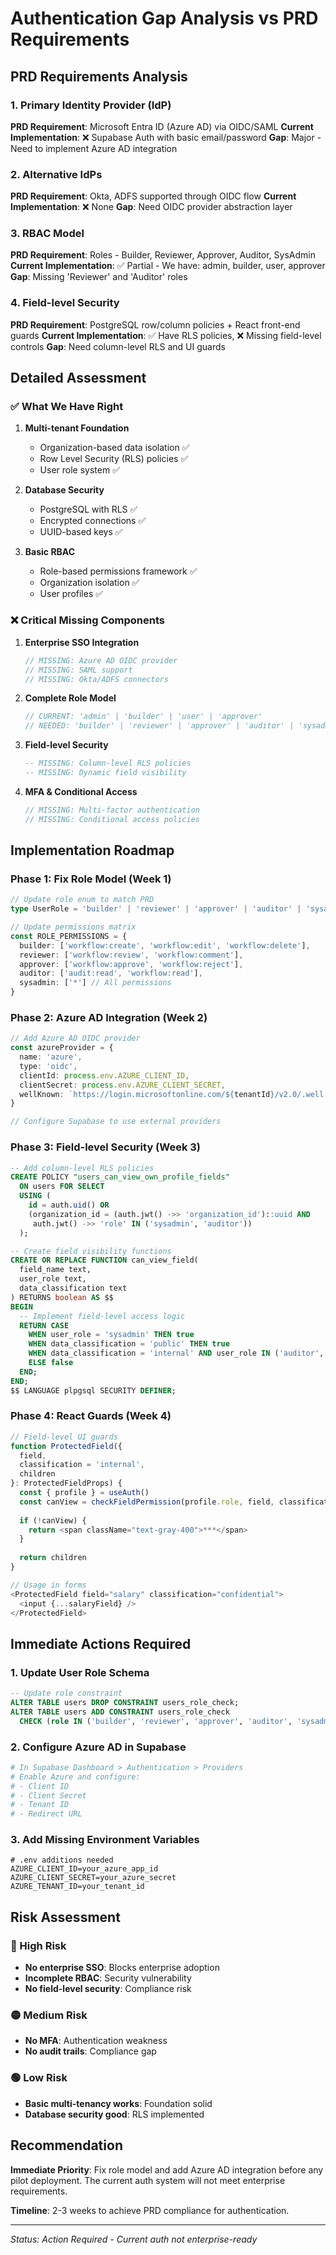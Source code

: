 # Authentication Gap Analysis vs PRD Requirements

## PRD Requirements Analysis

### 1. Primary Identity Provider (IdP)
**PRD Requirement**: Microsoft Entra ID (Azure AD) via OIDC/SAML
**Current Implementation**: ❌ Supabase Auth with basic email/password
**Gap**: Major - Need to implement Azure AD integration

### 2. Alternative IdPs
**PRD Requirement**: Okta, ADFS supported through OIDC flow
**Current Implementation**: ❌ None
**Gap**: Need OIDC provider abstraction layer

### 3. RBAC Model
**PRD Requirement**: Roles - Builder, Reviewer, Approver, Auditor, SysAdmin
**Current Implementation**: ✅ Partial - We have: admin, builder, user, approver
**Gap**: Missing 'Reviewer' and 'Auditor' roles

### 4. Field-level Security
**PRD Requirement**: PostgreSQL row/column policies + React front-end guards
**Current Implementation**: ✅ Have RLS policies, ❌ Missing field-level controls
**Gap**: Need column-level RLS and UI guards

## Detailed Assessment

### ✅ What We Have Right

1. **Multi-tenant Foundation**
   - Organization-based data isolation ✅
   - Row Level Security (RLS) policies ✅
   - User role system ✅

2. **Database Security**
   - PostgreSQL with RLS ✅
   - Encrypted connections ✅
   - UUID-based keys ✅

3. **Basic RBAC**
   - Role-based permissions framework ✅
   - Organization isolation ✅
   - User profiles ✅

### ❌ Critical Missing Components

1. **Enterprise SSO Integration**
   ```typescript
   // MISSING: Azure AD OIDC provider
   // MISSING: SAML support
   // MISSING: Okta/ADFS connectors
   ```

2. **Complete Role Model**
   ```typescript
   // CURRENT: 'admin' | 'builder' | 'user' | 'approver'
   // NEEDED: 'builder' | 'reviewer' | 'approver' | 'auditor' | 'sysadmin'
   ```

3. **Field-level Security**
   ```sql
   -- MISSING: Column-level RLS policies
   -- MISSING: Dynamic field visibility
   ```

4. **MFA & Conditional Access**
   ```typescript
   // MISSING: Multi-factor authentication
   // MISSING: Conditional access policies
   ```

## Implementation Roadmap

### Phase 1: Fix Role Model (Week 1)
```typescript
// Update role enum to match PRD
type UserRole = 'builder' | 'reviewer' | 'approver' | 'auditor' | 'sysadmin'

// Update permissions matrix
const ROLE_PERMISSIONS = {
  builder: ['workflow:create', 'workflow:edit', 'workflow:delete'],
  reviewer: ['workflow:review', 'workflow:comment'],
  approver: ['workflow:approve', 'workflow:reject'],
  auditor: ['audit:read', 'workflow:read'],
  sysadmin: ['*'] // All permissions
}
```

### Phase 2: Azure AD Integration (Week 2)
```typescript
// Add Azure AD OIDC provider
const azureProvider = {
  name: 'azure',
  type: 'oidc',
  clientId: process.env.AZURE_CLIENT_ID,
  clientSecret: process.env.AZURE_CLIENT_SECRET,
  wellKnown: `https://login.microsoftonline.com/${tenantId}/v2.0/.well-known/openid_configuration`
}

// Configure Supabase to use external providers
```

### Phase 3: Field-level Security (Week 3)
```sql
-- Add column-level RLS policies
CREATE POLICY "users_can_view_own_profile_fields"
  ON users FOR SELECT
  USING (
    id = auth.uid() OR 
    (organization_id = (auth.jwt() ->> 'organization_id')::uuid AND 
     auth.jwt() ->> 'role' IN ('sysadmin', 'auditor'))
  );

-- Create field visibility functions
CREATE OR REPLACE FUNCTION can_view_field(
  field_name text,
  user_role text,
  data_classification text
) RETURNS boolean AS $$
BEGIN
  -- Implement field-level access logic
  RETURN CASE 
    WHEN user_role = 'sysadmin' THEN true
    WHEN data_classification = 'public' THEN true
    WHEN data_classification = 'internal' AND user_role IN ('auditor', 'builder') THEN true
    ELSE false
  END;
END;
$$ LANGUAGE plpgsql SECURITY DEFINER;
```

### Phase 4: React Guards (Week 4)
```typescript
// Field-level UI guards
function ProtectedField({ 
  field, 
  classification = 'internal',
  children 
}: ProtectedFieldProps) {
  const { profile } = useAuth()
  const canView = checkFieldPermission(profile.role, field, classification)
  
  if (!canView) {
    return <span className="text-gray-400">***</span>
  }
  
  return children
}

// Usage in forms
<ProtectedField field="salary" classification="confidential">
  <input {...salaryField} />
</ProtectedField>
```

## Immediate Actions Required

### 1. Update User Role Schema
```sql
-- Update role constraint
ALTER TABLE users DROP CONSTRAINT users_role_check;
ALTER TABLE users ADD CONSTRAINT users_role_check 
  CHECK (role IN ('builder', 'reviewer', 'approver', 'auditor', 'sysadmin'));
```

### 2. Configure Azure AD in Supabase
```bash
# In Supabase Dashboard > Authentication > Providers
# Enable Azure and configure:
# - Client ID
# - Client Secret  
# - Tenant ID
# - Redirect URL
```

### 3. Add Missing Environment Variables
```env
# .env additions needed
AZURE_CLIENT_ID=your_azure_app_id
AZURE_CLIENT_SECRET=your_azure_secret
AZURE_TENANT_ID=your_tenant_id
```

## Risk Assessment

### 🔴 High Risk
- **No enterprise SSO**: Blocks enterprise adoption
- **Incomplete RBAC**: Security vulnerability 
- **No field-level security**: Compliance risk

### 🟡 Medium Risk  
- **No MFA**: Authentication weakness
- **No audit trails**: Compliance gap

### 🟢 Low Risk
- **Basic multi-tenancy works**: Foundation solid
- **Database security good**: RLS implemented

## Recommendation

**Immediate Priority**: Fix role model and add Azure AD integration before any pilot deployment. The current auth system will not meet enterprise requirements.

**Timeline**: 2-3 weeks to achieve PRD compliance for authentication.

---

*Status: Action Required - Current auth not enterprise-ready*